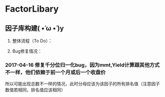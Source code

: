 # FactorLibary
## 因子库构建( •̀ ω •́ )y
1. 整体流程（To Do）：

2. Bug修复情况：
### 2017-04-16 修复千分位归一化bug，因为mmt,Yield计算跟其他方式不一样，他们依赖于前一个月或后一个收盘价
所以可能出现总数不一样的情况，此时分母应该为该因子的所有排名值（注意因子数值若相同，排名值应该相同）